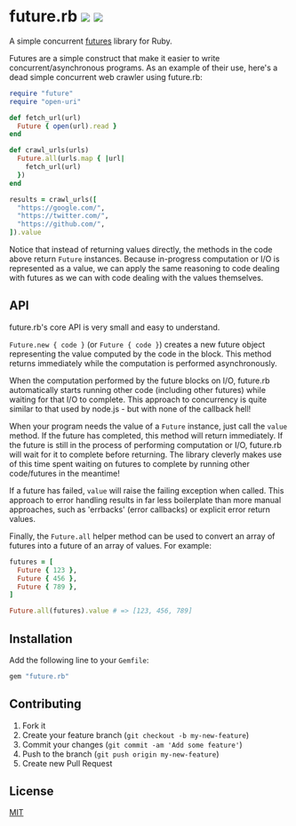 # future.rb [![](https://badge.fury.io/rb/future.rb.svg)](http://badge.fury.io/rb/future.rb) ![](https://api.travis-ci.org/charliesome/future.rb.svg)

A simple concurrent [futures](https://en.wikipedia.org/wiki/Futures_and_promises) library for Ruby.

Futures are a simple construct that make it easier to write concurrent/asynchronous programs. As an example of their use, here's a dead simple concurrent web crawler using future.rb:

```ruby
require "future"
require "open-uri"

def fetch_url(url)
  Future { open(url).read }
end

def crawl_urls(urls)
  Future.all(urls.map { |url|
    fetch_url(url)
  })
end

results = crawl_urls([
  "https://google.com/",
  "https://twitter.com/",
  "https://github.com/",
]).value
```

Notice that instead of returning values directly, the methods in the code above return `Future` instances. Because in-progress computation or I/O is represented as a value, we can apply the same reasoning to code dealing with futures as we can with code dealing with the values themselves.

## API

future.rb's core API is very small and easy to understand.

`Future.new { code }` (or `Future { code }`) creates a new future object representing the value computed by the code in the block. This method returns immediately while the computation is performed asynchronously.

When the computation performed by the future blocks on I/O, future.rb automatically starts running other code (including other futures) while waiting for that I/O to complete. This approach to concurrency is quite similar to that used by node.js - but with none of the callback hell!

When your program needs the value of a `Future` instance, just call the `value` method. If the future has completed, this method will return immediately. If the future is still in the process of performing computation or I/O, future.rb will wait for it to complete before returning. The library cleverly makes use of this time spent waiting on futures to complete by running other code/futures in the meantime!

If a future has failed, `value` will raise the failing exception when called. This approach to error handling results in far less boilerplate than more manual approaches, such as 'errbacks' (error callbacks) or explicit error return values.

Finally, the `Future.all` helper method can be used to convert an array of futures into a future of an array of values. For example:

```ruby
futures = [
  Future { 123 },
  Future { 456 },
  Future { 789 },
]

Future.all(futures).value # => [123, 456, 789]
```

## Installation

Add the following line to your `Gemfile`:

```ruby
gem "future.rb"
```

## Contributing

1. Fork it
2. Create your feature branch (`git checkout -b my-new-feature`)
3. Commit your changes (`git commit -am 'Add some feature'`)
4. Push to the branch (`git push origin my-new-feature`)
5. Create new Pull Request

## License

[MIT](https://github.com/charliesome/future.rb/blob/master/LICENSE)
